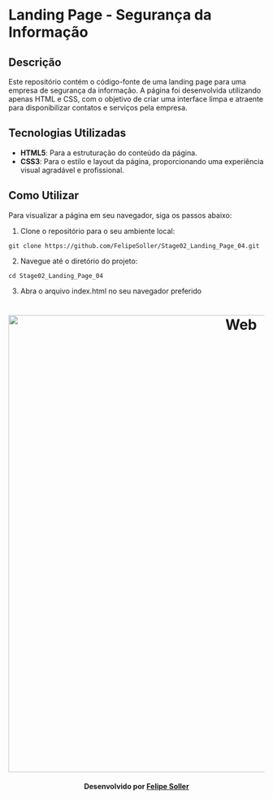 # Landing Page - Segurança da Informação

## Descrição

Este repositório contém o código-fonte de uma landing page para uma empresa de segurança da informação. A página foi desenvolvida utilizando apenas HTML e CSS, com o objetivo de criar uma interface limpa e atraente para disponibilizar contatos e serviços pela empresa.

## Tecnologias Utilizadas

- **HTML5**: Para a estruturação do conteúdo da página.
- **CSS3**: Para o estilo e layout da página, proporcionando uma experiência visual agradável e profissional.

## Como Utilizar

Para visualizar a página em seu navegador, siga os passos abaixo:

1. Clone o repositório para o seu ambiente local:
```
git clone https://github.com/FelipeSoller/Stage02_Landing_Page_04.git
```
2. Navegue até o diretório do projeto:
```
cd Stage02_Landing_Page_04
```
3. Abra o arquivo index.html no seu navegador preferido
   
<h1 align="center">
    <img alt="Web" src="https://github.com/FelipeSoller/Stage02_Landing_Page_04/blob/main/Landing%20Page%2004.png" width="900px">
</h1>

<h4 align="center">
    Desenvolvido por <a href="https://www.linkedin.com/in/felipesoller/" target="_blank">Felipe Soller</a>
</h4>
